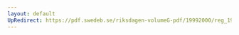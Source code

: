 ```yaml
---
layout: default
UpRedirect: https://pdf.swedeb.se/riksdagen-volumeG-pdf/19992000/reg_19992000/reg_19992000_0287.pdf
---
```

